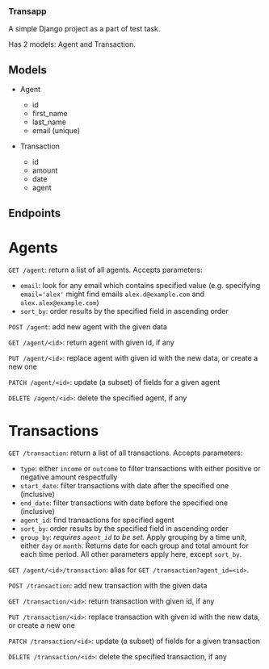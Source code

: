 ### Transapp 

A simple Django project as a part of test task. 

Has 2 models: Agent and Transaction. 

## Models

- Agent
    - id
    - first_name
    - last_name
    - email (unique)
    
- Transaction
    - id
    - amount
    - date
    - agent 
    
## Endpoints

# Agents

`GET /agent`: return a list of all agents. Accepts parameters:
- `email`: look for any email which contains specified value (e.g. specifying `email='alex'` might find emails
`alex.d@example.com` and `alex.alex@example.com`)
- `sort_by`: order results by the specified field in ascending order

`POST /agent`: add new agent with the given data

`GET /agent/<id>`: return agent with given id, if any

`PUT /agent/<id>`: replace agent with given id with the new data, or create a new one

`PATCH /agent/<id>`: update (a subset) of fields for a given agent

`DELETE /agent/<id>`: delete the specified agent, if any

# Transactions

`GET /transaction`: return a list of all transactions. Accepts parameters:
- `type`: either `income` or `outcome` to filter transactions with either positive or negative amount respectfully
- `start_date`: filter transactions with date after the specified one (inclusive)
- `end_date`: filter transactions with date before the specified one (inclusive)
- `agent_id`: find transactions for specified agent
- `sort_by`: order results by the specified field in ascending order
- `group_by`: _requires `agent_id` to be set._ Apply grouping by a time unit, either `day` or `month`.
Returns date for each group and total amount for each time period. All other parameters apply here,
except `sort_by`.

`GET /agent/<id>/transaction`: alias for `GET /transaction?agent_id=<id>`.
 
`POST /transaction`: add new transaction with the given data
 
`GET /transaction/<id>`: return transaction with given id, if any

`PUT /transaction/<id>`: replace transaction with given id with the new data, or create a new one

`PATCH /transaction/<id>`: update (a subset) of fields for a given transaction

`DELETE /transaction/<id>`: delete the specified transaction, if any

